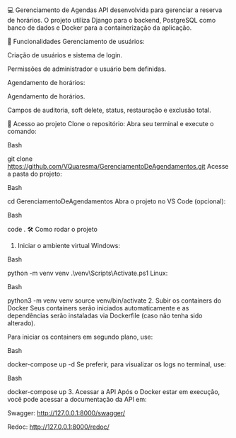 💻 Gerenciamento de Agendas
API desenvolvida para gerenciar a reserva de horários. O projeto utiliza Django para o backend, PostgreSQL como banco de dados e Docker para a containerização da aplicação.

:hammer: Funcionalidades
Gerenciamento de usuários:

Criação de usuários e sistema de login.

Permissões de administrador e usuário bem definidas.

Agendamento de horários:

Agendamento de horários.

Campos de auditoria, soft delete, status, restauração e exclusão total.

📁 Acesso ao projeto
Clone o repositório:
Abra seu terminal e execute o comando:

Bash

git clone https://github.com/VQuaresma/GerenciamentoDeAgendamentos.git
Acesse a pasta do projeto:

Bash

cd GerenciamentoDeAgendamentos
Abra o projeto no VS Code (opcional):

Bash

code .
🛠️ Como rodar o projeto
1. Iniciar o ambiente virtual
Windows:

Bash

python -m venv venv
.\venv\Scripts\Activate.ps1
Linux:

Bash

python3 -m venv venv
source venv/bin/activate
2. Subir os containers do Docker
Seus containers serão iniciados automaticamente e as dependências serão instaladas via Dockerfile (caso não tenha sido alterado).

Para iniciar os containers em segundo plano, use:

Bash

docker-compose up -d
Se preferir, para visualizar os logs no terminal, use:

Bash

docker-compose up
3. Acessar a API
Após o Docker estar em execução, você pode acessar a documentação da API em:

Swagger: http://127.0.0.1:8000/swagger/

Redoc: http://127.0.0.1:8000/redoc/